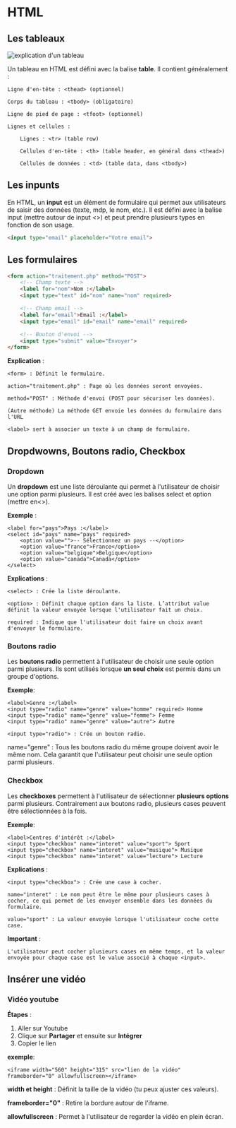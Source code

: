 # HTML

## Les tableaux

![explication d'un tableau](<tableau html.png>)

Un tableau en HTML est défini avec la balise __table__. Il contient généralement :

    Ligne d'en-tête : <thead> (optionnel)

    Corps du tableau : <tbody> (obligatoire)

    Ligne de pied de page : <tfoot> (optionnel)

    Lignes et cellules :

        Lignes : <tr> (table row)

        Cellules d'en-tête : <th> (table header, en général dans <thead>)

        Cellules de données : <td> (table data, dans <tbody>)

## Les inpunts

En HTML, un __input__ est un élément de formulaire qui permet aux utilisateurs de saisir des données (texte, mdp, le nom, etc.). Il est défini avec la balise input (mettre autour de input <>) et peut prendre plusieurs types en fonction de son usage.

```html
<input type="email" placeholder="Votre email">
```

## Les formulaires

```html
<form action="traitement.php" method="POST">
    <!-- Champ texte -->
    <label for="nom">Nom :</label>
    <input type="text" id="nom" name="nom" required>

    <!-- Champ email -->
    <label for="email">Email :</label>
    <input type="email" id="email" name="email" required>

    <!-- Bouton d'envoi -->
    <input type="submit" value="Envoyer">
</form>
```

__Explication__ :

    <form> : Définit le formulaire.

    action="traitement.php" : Page où les données seront envoyées.

    method="POST" : Méthode d'envoi (POST pour sécuriser les données).

    (Autre méthode) La méthode GET envoie les données du formulaire dans l'URL

    <label> sert à associer un texte à un champ de formulaire.

## Dropdwowns, Boutons radio, Checkbox

### Dropdown 

Un __dropdown__ est une liste déroulante qui permet à l'utilisateur de choisir une option parmi plusieurs. Il est créé avec les balises select et option (mettre en<>).

__Exemple__ :


```
<label for="pays">Pays :</label>
<select id="pays" name="pays" required>
    <option value="">-- Sélectionnez un pays --</option>
    <option value="france">France</option>
    <option value="belgique">Belgique</option>
    <option value="canada">Canada</option>
</select>
```

__Explications__ :

    <select> : Crée la liste déroulante.

    <option> : Définit chaque option dans la liste. L’attribut value définit la valeur envoyée lorsque l'utilisateur fait un choix.

    required : Indique que l'utilisateur doit faire un choix avant d'envoyer le formulaire.

### Boutons radio 

Les __boutons radio__ permettent à l'utilisateur de choisir une seule option parmi plusieurs. Ils sont utilisés lorsque __un seul choix__ est permis dans un groupe d'options.

__Exemple__:

```
<label>Genre :</label>
<input type="radio" name="genre" value="homme" required> Homme
<input type="radio" name="genre" value="femme"> Femme
<input type="radio" name="genre" value="autre"> Autre
```

```
<input type="radio"> : Crée un bouton radio.
```
name="genre" : Tous les boutons radio du même groupe doivent avoir le même nom. Cela garantit que l'utilisateur peut choisir une seule option parmi plusieurs.

### Checkbox

Les __checkboxes__ permettent à l'utilisateur de sélectionner __plusieurs options__ parmi plusieurs. Contrairement aux boutons radio, plusieurs cases peuvent être sélectionnées à la fois.

__Exemple__:

```
<label>Centres d'intérêt :</label>
<input type="checkbox" name="interet" value="sport"> Sport
<input type="checkbox" name="interet" value="musique"> Musique
<input type="checkbox" name="interet" value="lecture"> Lecture
```

__Explications__ :

    <input type="checkbox"> : Crée une case à cocher.

    name="interet" : Le nom peut être le même pour plusieurs cases à cocher, ce qui permet de les envoyer ensemble dans les données du formulaire.

    value="sport" : La valeur envoyée lorsque l'utilisateur coche cette case.

__Important__ :

    L'utilisateur peut cocher plusieurs cases en même temps, et la valeur envoyée pour chaque case est le value associé à chaque <input>.

## Insérer une vidéo

### Vidéo youtube

__Étapes__ :

1. Aller sur Youtube
2. Clique sur __Partager__ et ensuite sur __Intégrer__
3. Copier le lien 

__exemple__: 

```
<iframe width="560" height="315" src="lien de la vidéo" frameborder="0" allowfullscreen></iframe>
```

__width et height__ : Définit la taille de la vidéo (tu peux ajuster ces valeurs).

__frameborder="0"__ : Retire la bordure autour de l'iframe.

__allowfullscreen__ : Permet à l'utilisateur de regarder la vidéo en plein écran.